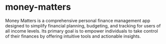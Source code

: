 # money-matters
Money Matters is a comprehensive personal finance management app designed to simplify financial planning, budgeting, and tracking for users of all income levels. Its primary goal is to empower individuals to take control of their finances by offering intuitive tools and actionable insights.
